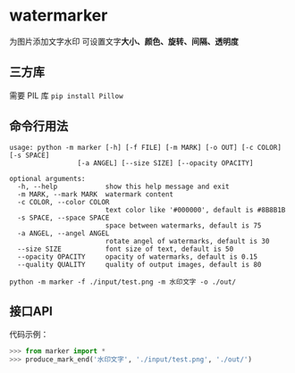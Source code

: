 # watermarker

为图片添加文字水印
可设置文字**大小、颜色、旋转、间隔、透明度**

## 三方库

需要 PIL 库 `pip install Pillow`

## 命令行用法



```
usage: python -m marker [-h] [-f FILE] [-m MARK] [-o OUT] [-c COLOR] [-s SPACE]
                 [-a ANGEL] [--size SIZE] [--opacity OPACITY]

optional arguments:
  -h, --help            show this help message and exit
  -m MARK, --mark MARK  watermark content
  -c COLOR, --color COLOR
                        text color like '#000000', default is #8B8B1B
  -s SPACE, --space SPACE
                        space between watermarks, default is 75
  -a ANGEL, --angel ANGEL
                        rotate angel of watermarks, default is 30
  --size SIZE           font size of text, default is 50
  --opacity OPACITY     opacity of watermarks, default is 0.15
  --quality QUALITY     quality of output images, default is 80
```

`python -m marker -f ./input/test.png -m 水印文字 -o ./out/`

## 接口API
代码示例：

``` python
>>> from marker import *
>>> produce_mark_end('水印文字', './input/test.png', './out/')